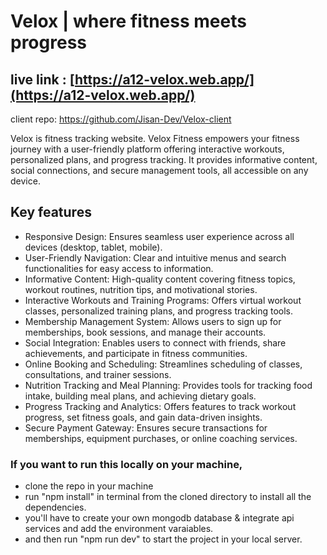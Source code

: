 # Velox | where fitness meets progress

## live link : [https://a12-velox.web.app/](https://a12-velox.web.app/)
client repo: https://github.com/Jisan-Dev/Velox-client

Velox is fitness tracking website. Velox Fitness empowers your fitness journey with a user-friendly platform offering interactive workouts, personalized plans, and progress tracking. It provides informative content, social connections, and secure management tools, all accessible on any device.

## Key features

- Responsive Design: Ensures seamless user experience across all devices (desktop, tablet, mobile).
- User-Friendly Navigation: Clear and intuitive menus and search functionalities for easy access to information.
- Informative Content: High-quality content covering fitness topics, workout routines, nutrition tips, and motivational stories.
- Interactive Workouts and Training Programs: Offers virtual workout classes, personalized training plans, and progress tracking tools.
- Membership Management System: Allows users to sign up for memberships, book sessions, and manage their accounts.
- Social Integration: Enables users to connect with friends, share achievements, and participate in fitness communities.
- Online Booking and Scheduling: Streamlines scheduling of classes, consultations, and trainer sessions.
- Nutrition Tracking and Meal Planning: Provides tools for tracking food intake, building meal plans, and achieving dietary goals.
- Progress Tracking and Analytics: Offers features to track workout progress, set fitness goals, and gain data-driven insights.
- Secure Payment Gateway: Ensures secure transactions for memberships, equipment purchases, or online coaching services.

### If you want to run this locally on your machine,
- clone the repo in your machine
- run "npm install" in terminal from the cloned directory to install all the dependencies.
- you'll have to create your own mongodb database & integrate api services and add the environment varaiables.
- and then run "npm run dev" to start the project in your local server.
